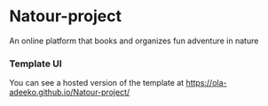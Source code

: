 # Natour-project
An online platform that books and organizes fun adventure in nature
### Template UI
You can see a hosted version of the template at https://ola-adeeko.github.io/Natour-project/
